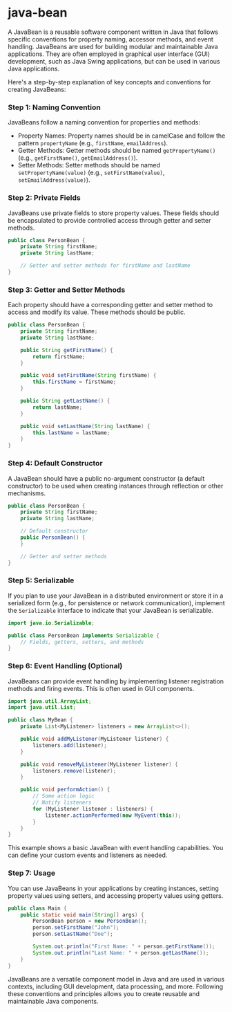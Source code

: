# java-bean

A JavaBean is a reusable software component written in Java that follows specific conventions for property naming, accessor methods, and event handling. JavaBeans are used for building modular and maintainable Java applications. They are often employed in graphical user interface (GUI) development, such as Java Swing applications, but can be used in various Java applications.

Here's a step-by-step explanation of key concepts and conventions for creating JavaBeans:

### Step 1: Naming Convention

JavaBeans follow a naming convention for properties and methods:

- Property Names: Property names should be in camelCase and follow the pattern `propertyName` (e.g., `firstName`, `emailAddress`).
- Getter Methods: Getter methods should be named `getPropertyName()` (e.g., `getFirstName()`, `getEmailAddress()`).
- Setter Methods: Setter methods should be named `setPropertyName(value)` (e.g., `setFirstName(value)`, `setEmailAddress(value)`).

### Step 2: Private Fields

JavaBeans use private fields to store property values. These fields should be encapsulated to provide controlled access through getter and setter methods.

```java
public class PersonBean {
    private String firstName;
    private String lastName;

    // Getter and setter methods for firstName and lastName
}
```

### Step 3: Getter and Setter Methods

Each property should have a corresponding getter and setter method to access and modify its value. These methods should be public.

```java
public class PersonBean {
    private String firstName;
    private String lastName;

    public String getFirstName() {
        return firstName;
    }

    public void setFirstName(String firstName) {
        this.firstName = firstName;
    }

    public String getLastName() {
        return lastName;
    }

    public void setLastName(String lastName) {
        this.lastName = lastName;
    }
}
```

### Step 4: Default Constructor

A JavaBean should have a public no-argument constructor (a default constructor) to be used when creating instances through reflection or other mechanisms.

```java
public class PersonBean {
    private String firstName;
    private String lastName;

    // Default constructor
    public PersonBean() {
    }

    // Getter and setter methods
}
```

### Step 5: Serializable

If you plan to use your JavaBean in a distributed environment or store it in a serialized form (e.g., for persistence or network communication), implement the `Serializable` interface to indicate that your JavaBean is serializable.

```java
import java.io.Serializable;

public class PersonBean implements Serializable {
    // Fields, getters, setters, and methods
}
```

### Step 6: Event Handling (Optional)

JavaBeans can provide event handling by implementing listener registration methods and firing events. This is often used in GUI components.

```java
import java.util.ArrayList;
import java.util.List;

public class MyBean {
    private List<MyListener> listeners = new ArrayList<>();

    public void addMyListener(MyListener listener) {
        listeners.add(listener);
    }

    public void removeMyListener(MyListener listener) {
        listeners.remove(listener);
    }

    public void performAction() {
        // Some action logic
        // Notify listeners
        for (MyListener listener : listeners) {
            listener.actionPerformed(new MyEvent(this));
        }
    }
}
```

This example shows a basic JavaBean with event handling capabilities. You can define your custom events and listeners as needed.

### Step 7: Usage

You can use JavaBeans in your applications by creating instances, setting property values using setters, and accessing property values using getters.

```java
public class Main {
    public static void main(String[] args) {
        PersonBean person = new PersonBean();
        person.setFirstName("John");
        person.setLastName("Doe");

        System.out.println("First Name: " + person.getFirstName());
        System.out.println("Last Name: " + person.getLastName());
    }
}
```

JavaBeans are a versatile component model in Java and are used in various contexts, including GUI development, data processing, and more. Following these conventions and principles allows you to create reusable and maintainable Java components.
